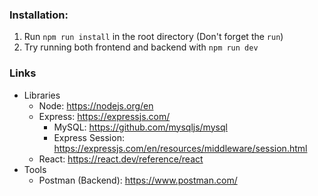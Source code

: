 ### Installation: 
1. Run `npm run install` in the root directory (Don't forget the `run`)
2. Try running both frontend and backend with `npm run dev`

### Links
- Libraries
  - Node: https://nodejs.org/en 
  - Express: https://expressjs.com/
    - MySQL: https://github.com/mysqljs/mysql
    - Express Session: https://expressjs.com/en/resources/middleware/session.html
  - React: https://react.dev/reference/react
- Tools
  - Postman (Backend): https://www.postman.com/